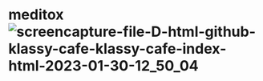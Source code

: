 # meditox![screencapture-file-D-html-github-klassy-cafe-klassy-cafe-index-html-2023-01-30-12_50_04](https://user-images.githubusercontent.com/123813633/215424970-38f18012-fa43-4955-b9f1-b950fb5013bb.png)

